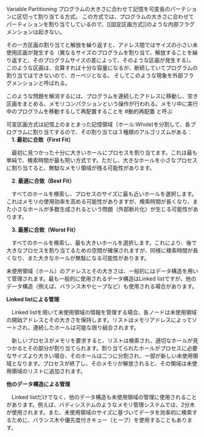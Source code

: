 Variable Partitioning
プログラムの大きさに合わせて記憶を可変長のパーテションに区切って割り当てる方式。
この方式では、プログラムの大きさに合わせてパーティションを割り当てしているので、[[固定区画方式]]のような内部フラグメンションは起きない。

その一方区画の割り当てと解放を繰り返すと、アドレス間ではサイズの小さい未使用区画が発生する（異なるサイズのプログラムを割り当て、解放することを繰り返すと、そのプログラムサイズの差によって、そのような区画が発生する）。このような区画は、合算すれば十分な容量になるが、断続していてプログラムの割り当てはできないので、ガーベジとなる。
そしてこのような現象を外部フラグメンションと呼ばれる。

このような問題を解消するには、プログラムを連続したアドレスに移動し、空き区画をまとめる、メモリコンパクションという操作が行われる。メモリ中に実行中のプログラムを移動するして再配置することを #動的再配置 と呼ぶ

可変区画方式は記憶上のまとまった記憶領域（ホール:Whole)を分割して、各プログラムに割り当てするので、その割り当ては３種類のアルゴリズムがある：
　**1. 最初に合致（First Fit）**

　最初に見つかった十分に大きいホールにプロセスを割り当てます。これは最も単純で、検索時間が最も短い方式です。ただし、大きなホールを小さなプロセスに割り当てると、無駄なメモリ領域が残る可能性があります。

　**2. 最適に合致（Best Fit）**

　すべてのホールを検索し、プロセスのサイズに最も近いホールを選択します。これはメモリの使用効率を高める可能性がありますが、検索時間が長くなり、また小さなホールが多数生成されるという問題（外部断片化）が生じる可能性があります。

　**3. 最悪に合致（Worst Fit）**

　すべてのホールを検索し、最も大きいホールを選択します。これにより、後で大きなプロセスを割り当てるための空間が確保されますが、同様に検索時間が長くなり、また大きなホールが無駄になる可能性があります。

未使用領域（ホール）のアドレスとその大きさは、一般的にはデータ構造を用いて管理されます。最も一般的に使用されるデータ構造はLinked listですが、他のデータ構造（例えば、バランス木やヒープなど）も使用される場合があります。

**Linked listによる管理**

　Linked listを用いて未使用領域の情報を管理する場合、各ノードは未使用領域の開始アドレスとその大きさを保持します。リストはメモリアドレスによってソートされ、連続したホールは可能な限り結合されます。

　新しいプロセスがメモリを要求すると、リストは検索され、適切なホールが見つかるとその部分が割り当てられます。割り当てられたホールがプロセスに必要なサイズより大きい場合、そのホールは二つに分割され、一部が新しい未使用領域となります。プロセスが終了し、そのメモリが解放されると、その領域は未使用領域のリストに追加されます。

**他のデータ構造による管理**

　Linked listだけでなく、他のデータ構造も未使用領域の管理に使用されることがあります。例えば、バディシステムのようなメモリ管理システムでは、2分木が使用されます。また、未使用領域のサイズに基づいてデータを効率的に検索するために、バランス木や優先度付きキュー（ヒープ）を使用することもあります。


